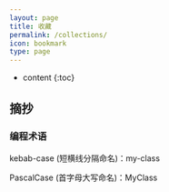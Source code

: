 ```yaml
---
layout: page
title: 收藏
permalink: /collections/
icon: bookmark
type: page
---
```


* content
{:toc}

## 摘抄

### 编程术语

kebab-case (短横线分隔命名)：my-class

PascalCase (首字母大写命名)：MyClass